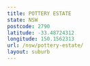 ```yaml
---
title: POTTERY ESTATE
state: NSW
postcode: 2790
latitude: -33.48724312
longitude: 150.1562313
url: /nsw/pottery-estate/
layout: suburb
---
```


